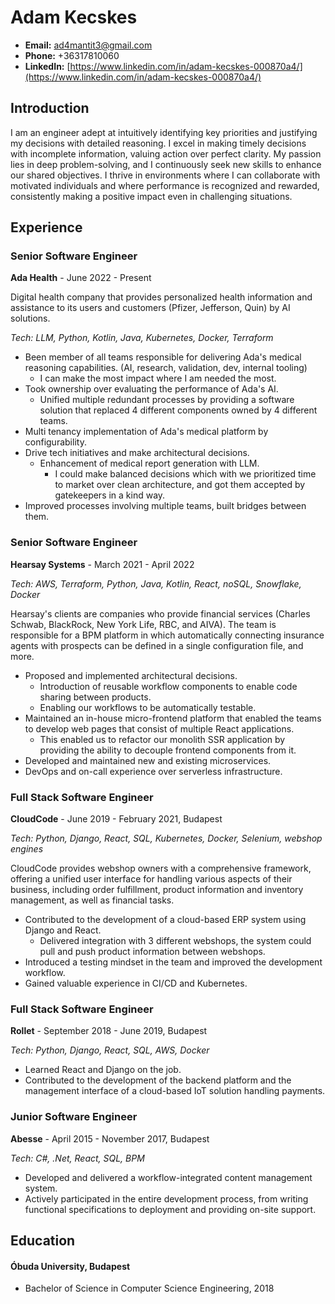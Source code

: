 
# Adam Kecskes
-  **Email:** ad4mantit3@gmail.com
-  **Phone:** +36317810060
-  **LinkedIn:** [https://www.linkedin.com/in/adam-kecskes-000870a4/](https://www.linkedin.com/in/adam-kecskes-000870a4/)
## Introduction
I am an engineer adept at intuitively identifying key priorities and justifying my decisions with detailed reasoning. I excel in making timely decisions with incomplete information, valuing action over perfect clarity. My passion lies in deep problem-solving, and I continuously seek new skills to enhance our shared objectives. I thrive in environments where I can collaborate with motivated individuals and where performance is recognized and rewarded, consistently making a positive impact even in challenging situations.
## Experience
### Senior Software Engineer
**Ada Health** - June 2022 - Present

Digital health company that provides personalized health information and assistance to its users and customers (Pfizer, Jefferson, Quin) by AI solutions.

*Tech: LLM, Python, Kotlin, Java, Kubernetes, Docker, Terraform*

- Been member of all teams responsible for delivering Ada's medical reasoning capabilities. (AI, research, validation, dev, internal tooling)
	- I can make the most impact where I am needed the most.
- Took ownership over evaluating the performance of Ada's AI.
	- Unified multiple redundant processes by providing a software solution that replaced 4 different components owned by 4 different teams.
- Multi tenancy implementation of Ada's medical platform by configurability.
- Drive tech initiatives and make architectural decisions.
	- Enhancement of medical report generation with LLM.
		- I could make balanced decisions which with we prioritized time to market over clean architecture, and got them accepted by gatekeepers in a kind way.
- Improved processes involving multiple teams, built bridges between them.
### Senior Software Engineer
**Hearsay Systems** - March 2021 - April 2022

*Tech: AWS, Terraform, Python, Java, Kotlin, React, noSQL, Snowflake, Docker*

Hearsay's clients are companies who provide financial services (Charles Schwab, BlackRock, New York Life, RBC, and AIVA). The team is responsible for a BPM platform in which automatically connecting insurance agents with prospects can be defined in a single configuration file, and more.
- Proposed and implemented architectural decisions.
	- Introduction of reusable workflow components to enable code sharing between products.
	- Enabling our workflows to be automatically testable.
- Maintained an in-house micro-frontend platform that enabled the teams to develop web pages that consist of multiple React applications.
	- This enabled us to refactor our monolith SSR application by providing the ability to decouple frontend components from it.
- Developed and maintained new and existing microservices.
- DevOps and on-call experience over serverless infrastructure.
### Full Stack Software Engineer
**CloudCode** - June 2019 - February 2021, Budapest

*Tech: Python, Django, React, SQL, Kubernetes, Docker, Selenium, webshop engines*

CloudCode provides webshop owners with a comprehensive framework, offering a unified user interface for handling various aspects of their business, including order fulfillment, product information and inventory management, as well as financial tasks.
- Contributed to the development of a cloud-based ERP system using Django and React.
	- Delivered integration with 3 different webshops, the system could pull and push product information between webshops.
- Introduced a testing mindset in the team and improved the development workflow.
- Gained valuable experience in CI/CD and Kubernetes.
### Full Stack Software Engineer
**Rollet** - September 2018 - June 2019, Budapest

*Tech: Python, Django, React, SQL, AWS, Docker*

- Learned React and Django on the job.
- Contributed to the development of the backend platform and the management interface of a cloud-based IoT solution handling payments.
### Junior Software Engineer
**Abesse** - April 2015 - November 2017, Budapest

*Tech: C#, .Net, React, SQL, BPM*

- Developed and delivered a workflow-integrated content management system.
- Actively participated in the entire development process, from writing functional specifications to deployment and providing on-site support.
## Education
#### Óbuda University, Budapest
- Bachelor of Science in Computer Science Engineering, 2018
